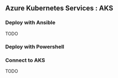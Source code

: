## Azure Kubernetes Services : AKS
### Deploy with Ansible
TODO

### Deploy with Powershell


### Connect to AKS
TODO

